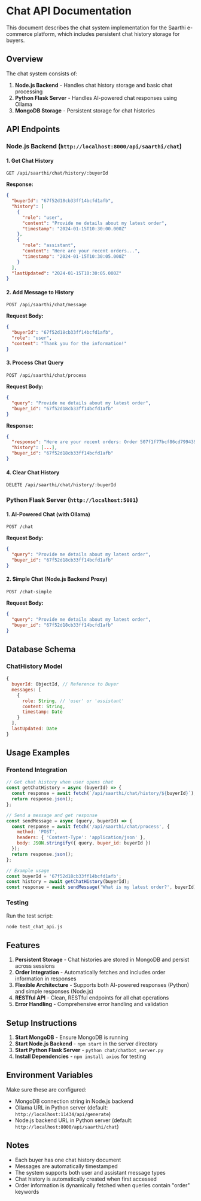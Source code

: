 # Chat API Documentation

This document describes the chat system implementation for the Saarthi e-commerce platform, which includes persistent chat history storage for buyers.

## Overview

The chat system consists of:
1. **Node.js Backend** - Handles chat history storage and basic chat processing
2. **Python Flask Server** - Handles AI-powered chat responses using Ollama
3. **MongoDB Storage** - Persistent storage for chat histories

## API Endpoints

### Node.js Backend (`http://localhost:8000/api/saarthi/chat`)

#### 1. Get Chat History
```http
GET /api/saarthi/chat/history/:buyerId
```

**Response:**
```json
{
  "buyerId": "67f52d18cb33ff14bcfd1afb",
  "history": [
    {
      "role": "user",
      "content": "Provide me details about my latest order",
      "timestamp": "2024-01-15T10:30:00.000Z"
    },
    {
      "role": "assistant", 
      "content": "Here are your recent orders...",
      "timestamp": "2024-01-15T10:30:05.000Z"
    }
  ],
  "lastUpdated": "2024-01-15T10:30:05.000Z"
}
```

#### 2. Add Message to History
```http
POST /api/saarthi/chat/message
```

**Request Body:**
```json
{
  "buyerId": "67f52d18cb33ff14bcfd1afb",
  "role": "user",
  "content": "Thank you for the information!"
}
```

#### 3. Process Chat Query
```http
POST /api/saarthi/chat/process
```

**Request Body:**
```json
{
  "query": "Provide me details about my latest order",
  "buyer_id": "67f52d18cb33ff14bcfd1afb"
}
```

**Response:**
```json
{
  "response": "Here are your recent orders: Order 507f1f77bcf86cd799439011: Product Name x2, Status: placed, Date: 2024-01-15",
  "history": [...],
  "buyer_id": "67f52d18cb33ff14bcfd1afb"
}
```

#### 4. Clear Chat History
```http
DELETE /api/saarthi/chat/history/:buyerId
```

### Python Flask Server (`http://localhost:5001`)

#### 1. AI-Powered Chat (with Ollama)
```http
POST /chat
```

**Request Body:**
```json
{
  "query": "Provide me details about my latest order",
  "buyer_id": "67f52d18cb33ff14bcfd1afb"
}
```

#### 2. Simple Chat (Node.js Backend Proxy)
```http
POST /chat-simple
```

**Request Body:**
```json
{
  "query": "Provide me details about my latest order", 
  "buyer_id": "67f52d18cb33ff14bcfd1afb"
}
```

## Database Schema

### ChatHistory Model
```javascript
{
  buyerId: ObjectId, // Reference to Buyer
  messages: [
    {
      role: String, // 'user' or 'assistant'
      content: String,
      timestamp: Date
    }
  ],
  lastUpdated: Date
}
```

## Usage Examples

### Frontend Integration

```javascript
// Get chat history when user opens chat
const getChatHistory = async (buyerId) => {
  const response = await fetch(`/api/saarthi/chat/history/${buyerId}`);
  return response.json();
};

// Send a message and get response
const sendMessage = async (query, buyerId) => {
  const response = await fetch('/api/saarthi/chat/process', {
    method: 'POST',
    headers: { 'Content-Type': 'application/json' },
    body: JSON.stringify({ query, buyer_id: buyerId })
  });
  return response.json();
};

// Example usage
const buyerId = '67f52d18cb33ff14bcfd1afb';
const history = await getChatHistory(buyerId);
const response = await sendMessage('What is my latest order?', buyerId);
```

### Testing

Run the test script:
```bash
node test_chat_api.js
```

## Features

1. **Persistent Storage** - Chat histories are stored in MongoDB and persist across sessions
2. **Order Integration** - Automatically fetches and includes order information in responses
3. **Flexible Architecture** - Supports both AI-powered responses (Python) and simple responses (Node.js)
4. **RESTful API** - Clean, RESTful endpoints for all chat operations
5. **Error Handling** - Comprehensive error handling and validation

## Setup Instructions

1. **Start MongoDB** - Ensure MongoDB is running
2. **Start Node.js Backend** - `npm start` in the server directory
3. **Start Python Flask Server** - `python chat/chatbot_server.py`
4. **Install Dependencies** - `npm install axios` for testing

## Environment Variables

Make sure these are configured:
- MongoDB connection string in Node.js backend
- Ollama URL in Python server (default: `http://localhost:11434/api/generate`)
- Node.js backend URL in Python server (default: `http://localhost:8000/api/saarthi/chat`)

## Notes

- Each buyer has one chat history document
- Messages are automatically timestamped
- The system supports both user and assistant message types
- Chat history is automatically created when first accessed
- Order information is dynamically fetched when queries contain "order" keywords
